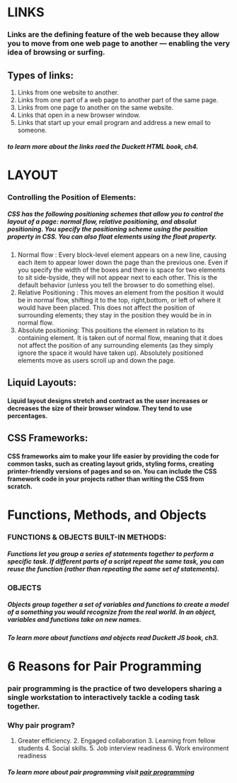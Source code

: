 # LINKS
### Links are the defining feature of the web because they allow you to move from one web page to another — enabling the very idea of browsing or surfing.
## Types of links:
1. Links from one website to another.
2. Links from one part of a web page to another part of the same page.
3. Links from one page to another on the same website.
4. Links that open in a new browser window.
5. Links that start up your email program and address a new email to someone.
  
  ##### to learn more about the links raed the Duckett HTML book, ch4.

  # LAYOUT
   ### Controlling the Position of Elements:
   ##### CSS has the following positioning schemes that allow you to control the layout of a page: normal flow, relative positioning, and absolut positioning. You specify the positioning scheme using the position property in CSS. You can also float elements using the float property.
   1. Normal flow : Every block-level element appears on a new line, causing each item to appear lower down the page than the previous one. Even if you specify the width of the boxes and there is space for two elements to sit side-byside, they will not appear next to each other. This is the default behavior (unless you tell the browser to do something else).
   2. Relative Positioning : This moves an element from the position it would be in normal flow, shifting it to the top, right,bottom, or left of where it would have been placed. This does not affect the position of surrounding elements; they stay in the position they would be in in normal flow.
   3. Absolute positioning: This positions the element in relation to its containing element. It is taken out of normal flow, meaning that it does not affect the position of any surrounding elements (as they simply ignore the space it would have taken up). Absolutely positioned elements move as users scroll up and down the page.

   ## Liquid Layouts:
   #### Liquid layout designs stretch and contract as the user increases or decreases the size of their browser window. They tend to use percentages.
    
   ## CSS Frameworks:
   #### CSS frameworks aim to make your life easier by providing the code for common tasks, such as creating layout grids, styling forms, creating printer-friendly versions of pages and so on. You can include the CSS framework code in your projects rather than writing the CSS from scratch.


   # Functions, Methods, and Objects 
   ### FUNCTIONS & OBJECTS BUILT-IN METHODS: 
   ##### Functions let you group a series of statements together to perform a specific task. If different parts of a script repeat the same task, you can reuse the function (rather than repeating the same set of statements).
   ### OBJECTS 
   ##### Objects group together a set of variables and functions to create a model of a something you would recognize from the real world. In an object, variables and functions take on new names.
    
  ##### To learn more about functions and objects read Duckett JS book, ch3.

   # 6 Reasons for Pair Programming
   ### pair programming is the practice of two developers sharing a single workstation to interactively tackle a coding task together. 

   ### Why pair program? 
   1. Greater efficiency.
    2. Engaged collaboration
    3. Learning from fellow students
    4. Social skills.
    5. Job interview readiness
    6. Work environment readiness 

   ##### To learn more about pair programming visit [pair programming](https://www.codefellows.org/blog/6-reasons-for-pair-programming/)

   
